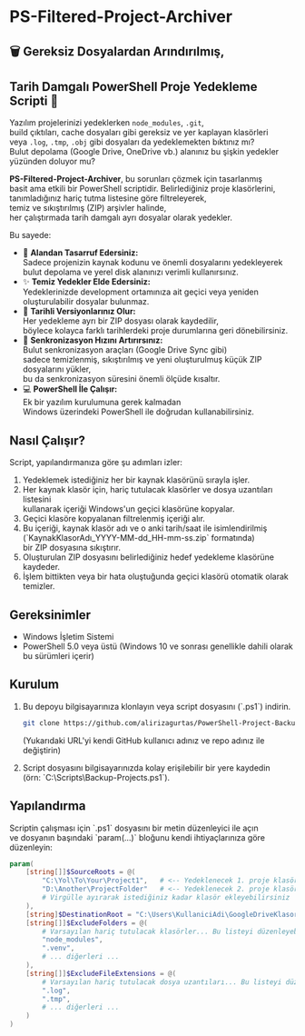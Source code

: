 # PS-Filtered-Project-Archiver

## 🗑️ Gereksiz Dosyalardan Arındırılmış,  
## Tarih Damgalı PowerShell Proje Yedekleme Scripti 📂

Yazılım projelerinizi yedeklerken `node_modules`, `.git`,  
build çıktıları, cache dosyaları gibi gereksiz ve yer kaplayan klasörleri  
veya `.log`, `.tmp`, `.obj` gibi dosyaları da yedeklemekten bıktınız mı?  
Bulut depolama (Google Drive, OneDrive vb.) alanınız bu şişkin yedekler yüzünden doluyor mu?

**PS-Filtered-Project-Archiver**, bu sorunları çözmek için tasarlanmış  
basit ama etkili bir PowerShell scriptidir. Belirlediğiniz proje klasörlerini,  
tanımladığınız hariç tutma listesine göre filtreleyerek,  
temiz ve sıkıştırılmış (ZIP) arşivler halinde,  
her çalıştırmada tarih damgalı ayrı dosyalar olarak yedekler.

Bu sayede:

*   💾 **Alandan Tasarruf Edersiniz:**  
    Sadece projenizin kaynak kodunu ve önemli dosyalarını yedekleyerek  
    bulut depolama ve yerel disk alanınızı verimli kullanırsınız.
*   ✨ **Temiz Yedekler Elde Edersiniz:**  
    Yedeklerinizde development ortamınıza ait geçici veya yeniden oluşturulabilir dosyalar bulunmaz.
*   📅 **Tarihli Versiyonlarınız Olur:**  
    Her yedekleme ayrı bir ZIP dosyası olarak kaydedilir,  
    böylece kolayca farklı tarihlerdeki proje durumlarına geri dönebilirsiniz.
*   🚀 **Senkronizasyon Hızını Artırırsınız:**  
    Bulut senkronizasyon araçları (Google Drive Sync gibi)  
    sadece temizlenmiş, sıkıştırılmış ve yeni oluşturulmuş küçük ZIP dosyalarını yükler,  
    bu da senkronizasyon süresini önemli ölçüde kısaltır.
*   💻 **PowerShell İle Çalışır:**  
    Ek bir yazılım kurulumuna gerek kalmadan  
    Windows üzerindeki PowerShell ile doğrudan kullanabilirsiniz.

## Nasıl Çalışır?

Script, yapılandırmanıza göre şu adımları izler:

1.  Yedeklemek istediğiniz her bir kaynak klasörünü sırayla işler.
2.  Her kaynak klasör için, hariç tutulacak klasörler ve dosya uzantıları listesini  
    kullanarak içeriği Windows'un geçici klasörüne kopyalar.
3.  Geçici klasöre kopyalanan filtrelenmiş içeriği alır.
4.  Bu içeriği, kaynak klasör adı ve o anki tarih/saat ile isimlendirilmiş  
    (\`KaynakKlasorAdı_YYYY-MM-dd_HH-mm-ss.zip\` formatında)  
    bir ZIP dosyasına sıkıştırır.
5.  Oluşturulan ZIP dosyasını belirlediğiniz hedef yedekleme klasörüne kaydeder.
6.  İşlem bittikten veya bir hata oluştuğunda geçici klasörü otomatik olarak temizler.

## Gereksinimler

*   Windows İşletim Sistemi
*   PowerShell 5.0 veya üstü (Windows 10 ve sonrası genellikle dahili olarak bu sürümleri içerir)

## Kurulum

1.  Bu depoyu bilgisayarınıza klonlayın veya script dosyasını (\`.ps1\`) indirin.

    ```bash
    git clone https://github.com/alirizagurtas/PowerShell-Project-Backup-Archiver.git
    ```
    (Yukarıdaki URL'yi kendi GitHub kullanıcı adınız ve repo adınız ile değiştirin)

2.  Script dosyasını bilgisayarınızda kolay erişilebilir bir yere kaydedin  
    (örn: \`C:\Scripts\Backup-Projects.ps1\`).

## Yapılandırma

Scriptin çalışması için \`.ps1\` dosyasını bir metin düzenleyici ile açın  
ve dosyanın başındaki \`param(...)\` bloğunu kendi ihtiyaçlarınıza göre düzenleyin:

```powershell
param(
    [string[]]$SourceRoots = @(
        "C:\Yol\To\Your\Project1",   # <-- Yedeklenecek 1. proje klasörü
        "D:\Another\ProjectFolder"   # <-- Yedeklenecek 2. proje klasörü
        # Virgülle ayırarak istediğiniz kadar klasör ekleyebilirsiniz
    ),
    [string]$DestinationRoot = "C:\Users\KullaniciAdi\GoogleDriveKlasorunuz\ProjectBackups",  # <-- ZIP dosyalarının kaydedileceği klasör
    [string[]]$ExcludeFolders = @(
        # Varsayılan hariç tutulacak klasörler... Bu listeyi düzenleyebilirsiniz.
        "node_modules",
        ".venv",
        # ... diğerleri ...
    ),
    [string[]]$ExcludeFileExtensions = @(
        # Varsayılan hariç tutulacak dosya uzantıları... Bu listeyi düzenleyebilirsiniz.
        ".log",
        ".tmp",
        # ... diğerleri ...
    )
)

